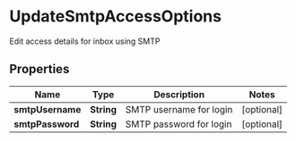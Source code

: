 

# UpdateSmtpAccessOptions

Edit access details for inbox using SMTP

## Properties

| Name | Type | Description | Notes |
|------------ | ------------- | ------------- | -------------|
|**smtpUsername** | **String** | SMTP username for login |  [optional] |
|**smtpPassword** | **String** | SMTP password for login |  [optional] |



